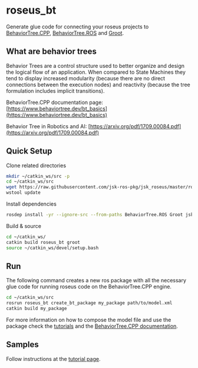 # roseus_bt

Generate glue code for connecting your roseus projects to [BehaviorTree.CPP](https://github.com/BehaviorTree/BehaviorTree.CPP), [BehaviorTree.ROS](https://github.com/BehaviorTree/BehaviorTree.ROS) and [Groot](https://github.com/BehaviorTree/Groot).

## What are behavior trees

Behavior Trees are a control structure used to better organize and design the logical flow of an application. When compared to State Machines they tend to display increased modularity (because there are no direct connections between the execution nodes) and reactivity (because the tree formulation includes implicit transitions).

BehaviorTree.CPP documentation page: [https://www.behaviortree.dev/bt_basics](https://www.behaviortree.dev/bt_basics)

Behavior Tree in Robotics and AI: [https://arxiv.org/pdf/1709.00084.pdf](https://arxiv.org/pdf/1709.00084.pdf)

## Quick Setup

Clone related directories
```bash
mkdir ~/catkin_ws/src -p
cd ~/catkin_ws/src
wget https://raw.githubusercontent.com/jsk-ros-pkg/jsk_roseus/master/roseus_bt/roseus_bt.rosinstall -O .rosinstall
wstool update
```


Install dependencies
```bash
rosdep install -yr --ignore-src --from-paths BehaviorTree.ROS Groot jsk_roseus/roseus_bt
```

Build & source
```bash
cd ~/catkin_ws/
catkin build roseus_bt groot
source ~/catkin_ws/devel/setup.bash
```

## Run

The following command creates a new ros package with all the necessary glue code for running roseus code on the BehaviorTree.CPP engine.

```bash
cd ~/catkin_ws/src
rosrun roseus_bt create_bt_package my_package path/to/model.xml
catkin build my_package
```

For more information on how to compose the model file and use the package check the [tutorials](https://github.com/jsk-ros-pkg/jsk_roseus/master/roseus_bt/sample) and the [BehaviorTree.CPP documentation](https://www.behaviortree.dev/docs/3.8/intro).

## Samples

Follow instructions at the [tutorial page](https://github.com/jsk-ros-pkg/jsk_roseus/master/roseus_bt/sample).
